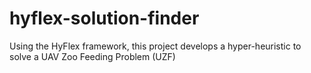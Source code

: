 # hyflex-solution-finder
Using the HyFlex framework, this project develops a hyper-heuristic to solve a UAV Zoo Feeding Problem (UZF)
